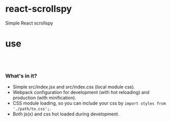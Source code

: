 # react-scrollspy
Simple React scrollspy


# use
<pre>

<ScrollSpy targetSection="scrollSection" 
           direction="vertical" 
           nameSection = {['XXXX_GOld','VB','Carlin_Draught','Tooheys_New']}
           scrollDuration = "700"
/>
</pre>
### What's in it?

* Simple src/index.jsx and src/index.css (local module css).
* Webpack configuration for development (with hot reloading) and production (with minification).
* CSS module loading, so you can include your css by ```import styles from './path/to.css';```.
* Both js(x) and css hot loaded during development.


